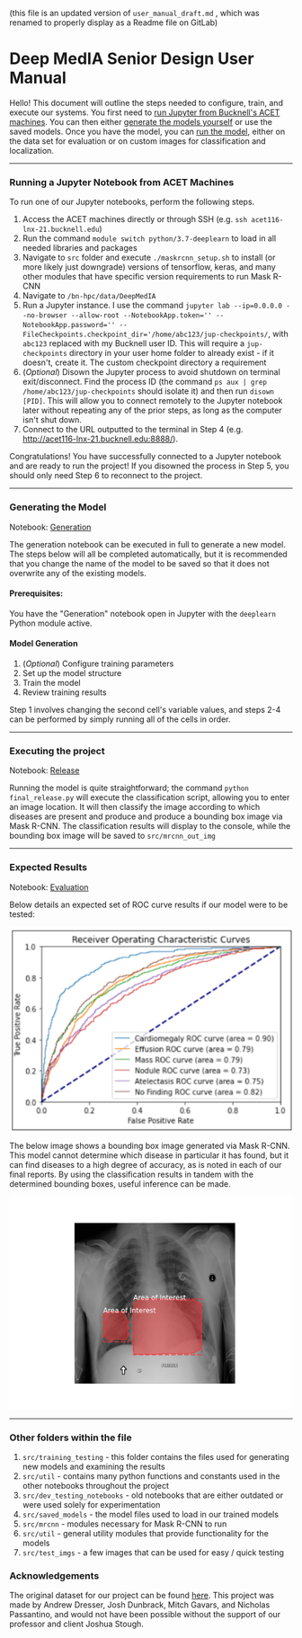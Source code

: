 (this file is an updated version of `user_manual_draft.md` , which was renamed to properly display as a Readme file on GitLab)

# Deep MedIA Senior Design User Manual


Hello! This document will outline the steps needed to configure, train, and execute our systems. You first need to [run Jupyter from Bucknell's ACET machines](#ACET). You can then either [generate the models yourself](#generation) or use the saved models. Once you have the model, you can [run the model](#execution), either on the data set for evaluation or on custom images for classification and localization.

---
### Running a Jupyter Notebook from ACET Machines<a name="ACET"></a>
To run one of our Jupyter notebooks, perform the following steps.

1. Access the ACET machines directly or through SSH (e.g. `ssh acet116-lnx-21.bucknell.edu`)
2. Run the command `module switch python/3.7-deeplearn` to load in all needed libraries and packages
3. Navigate to `src` folder and execute `./maskrcnn_setup.sh` to install (or more likely just downgrade) versions of tensorflow, keras, and many other modules that have specific version requirements to run Mask R-CNN
3. Navigate to `/bn-hpc/data/DeepMedIA`
4. Run a Jupyter instance. I use the command `jupyter lab --ip=0.0.0.0 --no-browser --allow-root --NotebookApp.token='' --NotebookApp.password='' --FileCheckpoints.checkpoint_dir='/home/abc123/jup-checkpoints/`, with `abc123` replaced with my Bucknell user ID. This will require a `jup-checkpoints` directory in your user home folder to already exist - if it doesn't, create it. The custom checkpoint directory a requirement 
5. (_Optional_) Disown the Jupyter process to avoid shutdown on terminal exit/disconnect. Find the process ID (the command `ps aux | grep /home/abc123/jup-checkpoints` should isolate it) and then run `disown [PID]`. This will allow you to connect remotely to the Jupyter notebook later without repeating any of the prior steps, as long as the computer isn't shut down.
6. Connect to the URL outputted to the terminal in Step 4 (e.g. http://acet116-lnx-21.bucknell.edu:8888/).

Congratulations! You have successfully connected to a Jupyter notebook and are ready to run the project! If you disowned the process in Step 5, you should only need Step 6 to reconnect to the project.

---

### Generating the Model<a name="generation"></a>

Notebook: [Generation](./src/training_testing/multi_label_classifier_clean.ipynb)

The generation notebook can be executed in full to generate a new model. The steps below will all be completed automatically, but it is recommended that you change the name of the model to be saved so that it does not overwrite any of the existing models.

#### Prerequisites:
You have the "Generation" notebook open in Jupyter with the `deeplearn` Python module active.

#### Model Generation
1. (_Optional_) Configure training parameters
2. Set up the model structure
3. Train the model
4. Review training results

Step 1 involves changing the second cell's variable values, and steps 2-4 can be performed by simply running all of the cells in order.

---

### Executing the project
Notebook: [Release](./src/final_release.py) <a name="execution"></a>

Running the model is quite straightforward; the command `python final_release.py` will execute the classification script, allowing you to enter an image location. It will then classify the image according to which diseases are present and produce and produce a bounding box image via Mask R-CNN. The classification results will display to the console, while the bounding box image will be saved to `src/mrcnn_out_img`

---

### Expected Results
Notebook: [Evaluation](./src/training_testing/multi_label_class_roc.ipynb)


Below details an expected set of ROC curve results if our model were to be tested:

![Graph of the ROC curves](./visualizations/auroc_multi.png)


The below image shows a bounding box image generated via Mask R-CNN. This model cannot determine which disease in particular it has found, but it can find diseases to a high degree of accuracy, as is noted in each of our final reports. By using the classification results in tandem with the determined bounding boxes, useful inference can be made.

![Bounding Box Result Example](./src/mrcnn_out_img/mrcnn_out_test_img1.png)

---


### Other folders within the file

1. `src/training_testing` - this folder contains the files used for generating new models and examining the results
2. `src/util` - contains many python functions and constants used in the other notebooks throughout the project
3. `src/dev_testing_notebooks` - old notebooks that are either outdated or were used solely for experimentation
4. `src/saved_models` - the model files used to load in our trained models
5. `src/mrcnn` - modules necessary for Mask R-CNN to run
6. `src/util` - general utility modules that provide functionality for the models
6. `src/test_imgs` - a few images that can be used for easy / quick testing

### Acknowledgements
The original dataset for our project can be found [here](https://www.kaggle.com/nih-chest-xrays/data).
This project was made by Andrew Dresser, Josh Dunbrack, Mitch Gavars, and Nicholas Passantino, and would not have been possible without the support of our professor and client Joshua Stough.